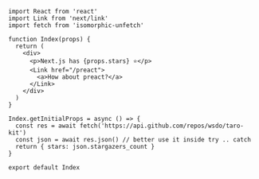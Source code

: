 <!--
 * @Author: starkwang
 * @Contact me: https://shudong.wang/about
 * @Date: 2019-11-26 19:24:28
 * @LastEditors: starkwang
 * @LastEditTime: 2019-11-26 19:24:30
 * @Description: file content
 -->
```
import React from 'react'
import Link from 'next/link'
import fetch from 'isomorphic-unfetch'

function Index(props) {
  return (
    <div>
      <p>Next.js has {props.stars} ⭐️</p>
      <Link href="/preact">
        <a>How about preact?</a>
      </Link>
    </div>
  )
}

Index.getInitialProps = async () => {
  const res = await fetch('https://api.github.com/repos/wsdo/taro-kit')
  const json = await res.json() // better use it inside try .. catch
  return { stars: json.stargazers_count }
}

export default Index

```
